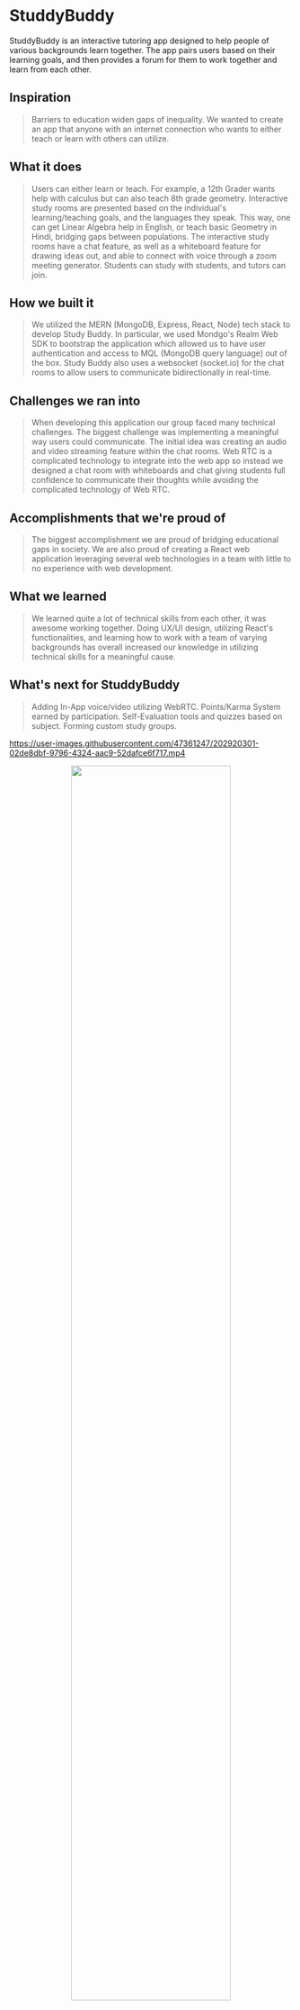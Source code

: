 # StuddyBuddy
StuddyBuddy is an interactive tutoring app designed to help people of various backgrounds learn together. The app pairs users based on their learning goals, and then provides a forum for them to work together and learn from each other.

## Inspiration

> Barriers to education widen gaps of inequality. We wanted to create an app that anyone with an internet connection who wants to either teach or learn with others can utilize. 

## What it does

> Users can either learn or teach. For example, a 12th Grader wants help with calculus but can also teach 8th grade geometry. Interactive study rooms are presented based on the individual's learning/teaching goals, and the languages they speak. This way, one can get Linear Algebra help in English, or teach basic Geometry in Hindi, bridging gaps between populations. The interactive study rooms have a chat feature, as well as a whiteboard feature for drawing ideas out, and able to connect with voice through a zoom meeting generator. Students can study with students, and tutors can join. 


## How we built it

>We utilized the MERN (MongoDB, Express, React, Node) tech stack to develop Study Buddy. In particular, we used Mondgo's Realm Web SDK to bootstrap the application which allowed us to have user authentication and access to MQL (MongoDB query language) out of the box. Study Buddy also uses a websocket (socket.io) for the chat rooms to allow users to communicate bidirectionally in real-time.

## Challenges we ran into

>When developing this application our group faced many technical challenges. The biggest challenge was implementing a meaningful way users could communicate. The initial idea was creating an audio and video streaming feature within the chat rooms. Web RTC is a complicated technology to integrate into the web app so instead we designed a chat room with whiteboards and chat giving students full confidence to communicate their thoughts while avoiding the complicated technology of Web RTC.
## Accomplishments that we're proud of
>The biggest accomplishment we are proud of bridging educational gaps in society. We are also proud of creating a React web application leveraging several web technologies in a team with little to no experience with web development.

## What we learned

>We learned quite a lot of technical skills from each other, it was awesome working together. Doing UX/UI design, utilizing React's functionalities, and learning how to work with a team of varying backgrounds has overall increased our knowledge in utilizing technical skills for a meaningful cause.

## What's next for StuddyBuddy
>Adding In-App voice/video utilizing WebRTC. 
>Points/Karma System earned by participation. 
>Self-Evaluation tools and quizzes based on subject.
>Forming custom study groups.

https://user-images.githubusercontent.com/47361247/202920301-02de8dbf-9796-4324-aac9-52dafce6f717.mp4

<div align="center">
  <img src="https://user-images.githubusercontent.com/47361247/202920347-55899f57-d2aa-4e51-9bd5-ec2e98c56c2c.png" width="75%"/>
</div>

<div align="center">
  <img src="https://user-images.githubusercontent.com/47361247/202920370-8f7f2150-2f2b-49d0-b3ae-7b2331bb0828.png" width="75%"/>
</div>

<div align="center">
  <img src="https://user-images.githubusercontent.com/47361247/202920376-21d6c201-172e-4fad-8f45-7cc6275f41d7.png" width="75%"/>
</div>

<div align="center">
  <img src="https://user-images.githubusercontent.com/47361247/202920383-4727529c-2f25-4d10-a42c-ee78bedc0306.png" width="75%"/>
</div>

<div align="center">
  <img src="https://user-images.githubusercontent.com/47361247/202920392-4976df9b-cb7d-4cc6-8d29-8fece15ad1dc.png" width="75%"/>
</div>


## Development
```
cd frontend
npm install
npm run start
```

## Production
```
cd frontend & npm run build
```
```
cd backend & npm install
node index.js
```
